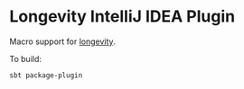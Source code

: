 # Longevity IntelliJ IDEA Plugin

Macro support for [longevity](http://longevityframework.org/).

To build:

```
sbt package-plugin
```

